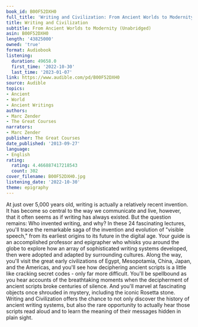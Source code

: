 ```yaml
---
book_id: B00F52DXH0
full_title: 'Writing and Civilization: From Ancient Worlds to Modernity (Unabridged)'
title: Writing and Civilization
subtitle: From Ancient Worlds to Modernity (Unabridged)
asin: B00F52DXH0
length: '43825000'
owned: 'true'
format: Audiobook
listening:
  duration: 49658.0
  first_time: '2022-10-30'
  last_time: '2023-01-07'
link: https://www.audible.com/pd/B00F52DXH0
source: Audible
topics:
- Ancient
- World
- Ancient Writings
authors:
- Marc Zender
- The Great Courses
narrators:
- Marc Zender
publisher: The Great Courses
date_published: '2013-09-27'
language:
- English
rating:
  rating: 4.466887417218543
  count: 302
cover_filename: B00F52DXH0.jpg
listening_date: '2022-10-30'
theme: epigraphy
---
```

At just over 5,000 years old, writing is actually a relatively recent invention. It has become so central to the way we communicate and live, however, that it often seems as if writing has always existed.
But the question remains: Who invented writing, and why?
In these 24 fascinating lectures, you'll trace the remarkable saga of the invention and evolution of "visible speech," from its earliest origins to its future in the digital age. Your guide is an accomplished professor and epigrapher who whisks you around the globe to explore how an array of sophisticated writing systems developed, then were adopted and adapted by surrounding cultures.
Along the way, you'll visit the great early civilizations of Egypt, Mesopotamia, China, Japan, and the Americas, and you'll see how deciphering ancient scripts is a little like cracking secret codes - only far more difficult.
You'll be spellbound as you hear accounts of the breathtaking moments when the decipherment of ancient scripts broke centuries of silence. And you'll marvel at fascinating objects once shrouded in mystery, including the iconic Rosetta stone.
Writing and Civilization offers the chance to not only discover the history of ancient writing systems, but also the rare opportunity to actually hear those scripts read aloud and to learn the meaning of their messages hidden in plain sight.

